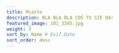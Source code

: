 ```yaml
---
title: Miasto 
description: BLA BLA BLA COŚ TU SIE DA! 
featured_image: 101_3345.jpg 
weight: 3
sort_by: Name # Exif.Date
sort_order: desc
---
```

